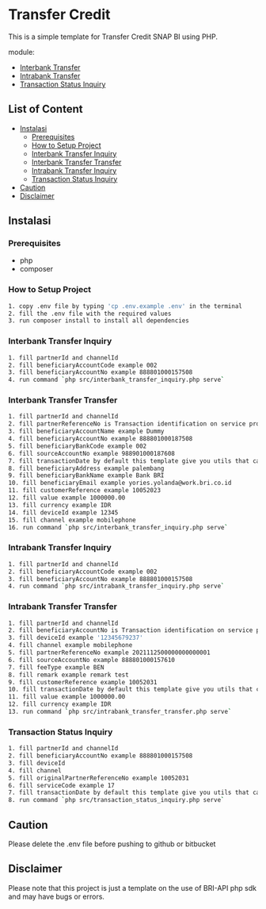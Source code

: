 # Transfer Credit

This is a simple template for Transfer Credit SNAP BI using PHP.

module:
- [Interbank Transfer](https://developers.bri.co.id/en/snap-bi/api-account-inquiry-external-interbank-transfer#Transfer)
- [Intrabank Transfer](https://developers.bri.co.id/en/snap-bi/api-account-inquiry-internal-intrabank-transfer-v11)
- [Transaction Status Inquiry](https://developers.bri.co.id/en/snap-bi/api-transaction-status-inquiry)

## List of Content
- [Instalasi](#instalasi)
  - [Prerequisites](#prerequisites)
  - [How to Setup Project](#how-to-setup-project)
  - [Interbank Transfer Inquiry](#interbank-transfer-inquiry)
  - [Interbank Transfer Transfer](#interbank-transfer-transfer)
  - [Intrabank Transfer Inquiry](#intrabank-transfer-inquiry)
  - [Transaction Status Inquiry](#transaction-status-inquiry)
- [Caution](#caution)
- [Disclaimer](#disclaimer)

## Instalasi

### Prerequisites
- php
- composer

### How to Setup Project

```bash
1. copy .env file by typing 'cp .env.example .env' in the terminal
2. fill the .env file with the required values
3. run composer install to install all dependencies
```

### Interbank Transfer Inquiry
```bash
1. fill partnerId and channelId
2. fill beneficiaryAccountCode example 002
3. fill beneficiaryAccountNo example 888801000157508
4. run command `php src/interbank_transfer_inquiry.php serve`
```

### Interbank Transfer Transfer
```bash
1. fill partnerId and channelId
2. fill partnerReferenceNo is Transaction identification on service provider system example 2020102900000000000001
3. fill beneficiaryAccountName example Dummy
4. fill beneficiaryAccountNo example 888801000187508
5. fill beneficiaryBankCode example 002
6. fill sourceAccountNo example 988901000187608
7. fill transactionDate by default this template give you utils that can generate date
8. fill beneficiaryAddress example palembang
9. fill beneficiaryBankName example Bank BRI
10. fill beneficiaryEmail example yories.yolanda@work.bri.co.id
11. fill customerReference example 10052023
12. fill value example 1000000.00
13. fill currency example IDR
14. fill deviceId example 12345
15. fill channel example mobilephone
16. run command `php src/interbank_transfer_inquiry.php serve`
```

### Intrabank Transfer Inquiry
```bash
1. fill partnerId and channelId
2. fill beneficiaryAccountCode example 002
3. fill beneficiaryAccountNo example 888801000157508
4. run command `php src/intrabank_transfer_inquiry.php serve`
```

### Intrabank Transfer Transfer
```bash
1. fill partnerId and channelId
2. fill beneficiaryAccountNo is Transaction identification on service provider system example 2020102900000000000001
3. fill deviceId example '12345679237'
4. fill channel example mobilephone
5. fill partnerReferenceNo example 2021112500000000000001
6. fill sourceAccountNo example 888801000157610
7. fill feeType example BEN
8. fill remark example remark test
9. fill customerReference example 10052031
10. fill transactionDate by default this template give you utils that can generate date
11. fill value example 1000000.00
12. fill currency example IDR
13. run command `php src/intrabank_transfer_transfer.php serve`
```

### Transaction Status Inquiry
```bash
1. fill partnerId and channelId
2. fill beneficiaryAccountNo example 888801000157508
3. fill deviceId
4. fill channel
5. fill originalPartnerReferenceNo example 10052031
6. fill serviceCode example 17
7. fill transactionDate by default this template give you utils that can generate date example 2021-11-30T10:30:24+07:00
8. run command `php src/transaction_status_inquiry.php serve`
```

## Caution

Please delete the .env file before pushing to github or bitbucket

## Disclaimer

Please note that this project is just a template on the use of BRI-API php sdk and may have bugs or errors.

